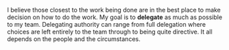 I believe those closest to the work being done are in the best place to make decision on how to do the work. My goal is to **delegate** as much as possible to my team. Delegating authority can range from full delegation where choices are left entirely to the team through to being quite directive. It all depends on the people and the circumstances.